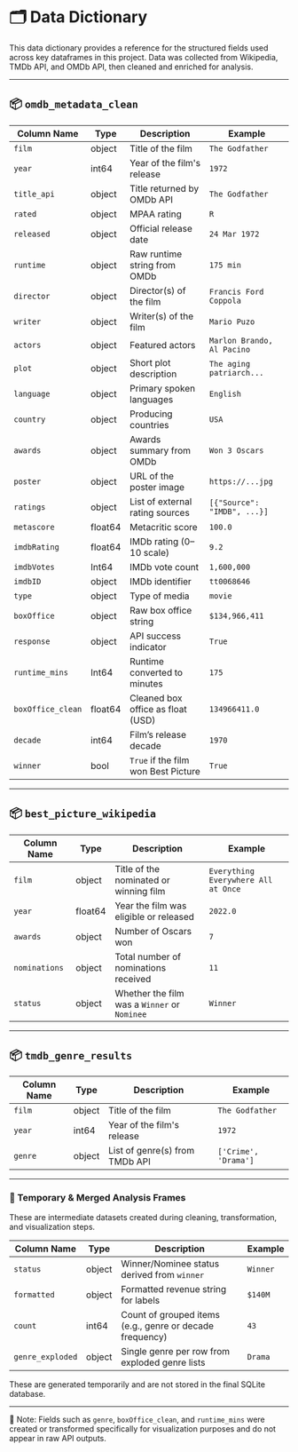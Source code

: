 # 🗂️ Data Dictionary

This data dictionary provides a reference for the structured fields used across key dataframes in this project. Data was collected from Wikipedia, TMDb API, and OMDb API, then cleaned and enriched for analysis.

---

## 📦 `omdb_metadata_clean`

| Column Name       | Type       | Description                                                   | Example               |
|-------------------|------------|---------------------------------------------------------------|------------------------|
| `film`            | object     | Title of the film                                             | `The Godfather`        |
| `year`            | int64      | Year of the film's release                                    | `1972`                 |
| `title_api`       | object     | Title returned by OMDb API                                    | `The Godfather`        |
| `rated`           | object     | MPAA rating                                                   | `R`                    |
| `released`        | object     | Official release date                                         | `24 Mar 1972`          |
| `runtime`         | object     | Raw runtime string from OMDb                                  | `175 min`              |
| `director`        | object     | Director(s) of the film                                       | `Francis Ford Coppola` |
| `writer`          | object     | Writer(s) of the film                                         | `Mario Puzo`           |
| `actors`          | object     | Featured actors                                               | `Marlon Brando, Al Pacino` |
| `plot`            | object     | Short plot description                                        | `The aging patriarch...`|
| `language`        | object     | Primary spoken languages                                      | `English`              |
| `country`         | object     | Producing countries                                           | `USA`                  |
| `awards`          | object     | Awards summary from OMDb                                      | `Won 3 Oscars`         |
| `poster`          | object     | URL of the poster image                                       | `https://...jpg`       |
| `ratings`         | object     | List of external rating sources                               | `[{"Source": "IMDB", ...}]` |
| `metascore`       | float64    | Metacritic score                                              | `100.0`                |
| `imdbRating`      | float64    | IMDb rating (0–10 scale)                                      | `9.2`                  |
| `imdbVotes`       | Int64      | IMDb vote count                                               | `1,600,000`            |
| `imdbID`          | object     | IMDb identifier                                                | `tt0068646`            |
| `type`            | object     | Type of media                                                 | `movie`                |
| `boxOffice`       | object     | Raw box office string                                         | `$134,966,411`         |
| `response`        | object     | API success indicator                                         | `True`                 |
| `runtime_mins`    | Int64      | Runtime converted to minutes                                  | `175`                  |
| `boxOffice_clean` | float64    | Cleaned box office as float (USD)                             | `134966411.0`          |
| `decade`          | int64      | Film’s release decade                                         | `1970`                 |
| `winner`          | bool       | `True` if the film won Best Picture                           | `True`                 |

---

## 📦 `best_picture_wikipedia`

| Column Name   | Type     | Description                                      | Example                                 |
|----------------|----------|--------------------------------------------------|------------------------------------------|
| `film`         | object   | Title of the nominated or winning film           | `Everything Everywhere All at Once`      |
| `year`         | float64  | Year the film was eligible or released           | `2022.0`                                 |
| `awards`       | object   | Number of Oscars won                             | `7`                                      |
| `nominations`  | object   | Total number of nominations received             | `11`                                     |
| `status`       | object   | Whether the film was a `Winner` or `Nominee`     | `Winner`                                 |

---

## 📦 `tmdb_genre_results`

| Column Name | Type     | Description                                 | Example               |
|-------------|----------|---------------------------------------------|------------------------|
| `film`      | object   | Title of the film                          | `The Godfather`        |
| `year`      | int64    | Year of the film's release                 | `1972`                 |
| `genre`     | object   | List of genre(s) from TMDb API             | `['Crime', 'Drama']`   |

---

### 🧮 Temporary & Merged Analysis Frames

These are intermediate datasets created during cleaning, transformation, and visualization steps.

| Column Name       | Type     | Description                                                    | Example         |
|-------------------|----------|----------------------------------------------------------------|------------------|
| `status`          | object   | Winner/Nominee status derived from `winner`                   | `Winner`         |
| `formatted`       | object   | Formatted revenue string for labels                           | `$140M`          |
| `count`           | int64    | Count of grouped items (e.g., genre or decade frequency)       | `43`             |
| `genre_exploded`  | object   | Single genre per row from exploded genre lists                | `Drama`          |

These are generated temporarily and are not stored in the final SQLite database.

---

📌 Note: Fields such as `genre`, `boxOffice_clean`, and `runtime_mins` were created or transformed specifically for visualization purposes and do not appear in raw API outputs.
